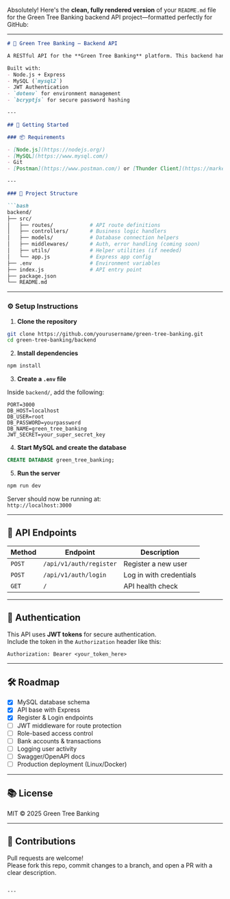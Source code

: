 Absolutely! Here's the **clean, fully rendered version** of your `README.md` file for the Green Tree Banking backend API project—formatted perfectly for GitHub:

---

```markdown
# 🌿 Green Tree Banking – Backend API

A RESTful API for the **Green Tree Banking** platform. This backend handles user authentication, account management, and secure transaction processing for a fictional banking application.

Built with:
- Node.js + Express
- MySQL (`mysql2`)
- JWT Authentication
- `dotenv` for environment management
- `bcryptjs` for secure password hashing

---

## 🚀 Getting Started

### 📦 Requirements

- [Node.js](https://nodejs.org/)
- [MySQL](https://www.mysql.com/)
- Git
- [Postman](https://www.postman.com/) or [Thunder Client](https://marketplace.visualstudio.com/items?itemName=rangav.vscode-thunder-client) for testing

---

### 📁 Project Structure

```bash
backend/
├── src/
│   ├── routes/            # API route definitions
│   ├── controllers/       # Business logic handlers
│   ├── models/            # Database connection helpers
│   ├── middlewares/       # Auth, error handling (coming soon)
│   ├── utils/             # Helper utilities (if needed)
│   └── app.js             # Express app config
├── .env                   # Environment variables
├── index.js               # API entry point
├── package.json
└── README.md
```

---

### ⚙️ Setup Instructions

1. **Clone the repository**

```bash
git clone https://github.com/yourusername/green-tree-banking.git
cd green-tree-banking/backend
```

2. **Install dependencies**

```bash
npm install
```

3. **Create a `.env` file**

Inside `backend/`, add the following:

```
PORT=3000
DB_HOST=localhost
DB_USER=root
DB_PASSWORD=yourpassword
DB_NAME=green_tree_banking
JWT_SECRET=your_super_secret_key
```

4. **Start MySQL and create the database**

```sql
CREATE DATABASE green_tree_banking;
```

5. **Run the server**

```bash
npm run dev
```

Server should now be running at:  
`http://localhost:3000`

---

## 🧪 API Endpoints

| Method | Endpoint                     | Description             |
|--------|------------------------------|-------------------------|
| `POST` | `/api/v1/auth/register`      | Register a new user     |
| `POST` | `/api/v1/auth/login`         | Log in with credentials |
| `GET`  | `/`                          | API health check        |

---

## 🔐 Authentication

This API uses **JWT tokens** for secure authentication.  
Include the token in the `Authorization` header like this:

```
Authorization: Bearer <your_token_here>
```

---

## 🛠️ Roadmap

- [x] MySQL database schema
- [x] API base with Express
- [x] Register & Login endpoints
- [ ] JWT middleware for route protection
- [ ] Role-based access control
- [ ] Bank accounts & transactions
- [ ] Logging user activity
- [ ] Swagger/OpenAPI docs
- [ ] Production deployment (Linux/Docker)

---

## 📚 License

MIT © 2025 Green Tree Banking

---

## 🤝 Contributions

Pull requests are welcome!  
Please fork this repo, commit changes to a branch, and open a PR with a clear description.
```

---